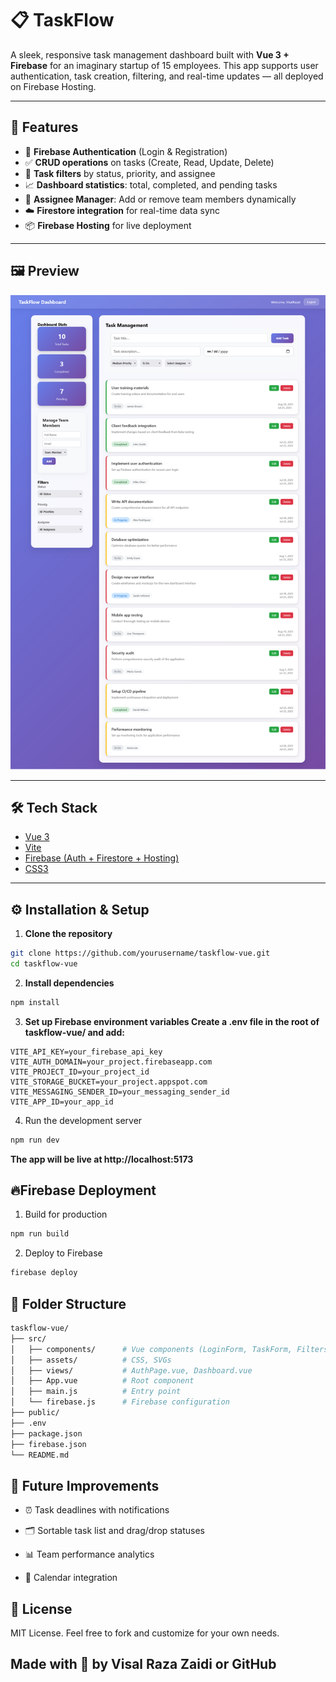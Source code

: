 # 📋 TaskFlow

A sleek, responsive task management dashboard built with **Vue 3 + Firebase** for an imaginary startup of 15 employees. This app supports user authentication, task creation, filtering, and real-time updates — all deployed on Firebase Hosting.

---

## 🚀 Features

- 🔐 **Firebase Authentication** (Login & Registration)
- ✅ **CRUD operations** on tasks (Create, Read, Update, Delete)
- 🧠 **Task filters** by status, priority, and assignee
- 📈 **Dashboard statistics**: total, completed, and pending tasks
- 👤 **Assignee Manager**: Add or remove team members dynamically
- ☁️ **Firestore integration** for real-time data sync
- 📦 **Firebase Hosting** for live deployment

---

## 🖼️ Preview

![TaskFlow Screenshot](../TaskFlow.png)

---

## 🛠️ Tech Stack

- [Vue 3](https://vuejs.org/)
- [Vite](https://vitejs.dev/)
- [Firebase (Auth + Firestore + Hosting)](https://firebase.google.com/)
- [CSS3](https://developer.mozilla.org/en-US/docs/Web/CSS)

---

## ⚙️ Installation & Setup

1. **Clone the repository**

```bash
git clone https://github.com/yourusername/taskflow-vue.git
cd taskflow-vue
```

2. **Install dependencies**

```bash
npm install
```

3. **Set up Firebase environment variables
Create a .env file in the root of taskflow-vue/ and add:**

```.env
VITE_API_KEY=your_firebase_api_key
VITE_AUTH_DOMAIN=your_project.firebaseapp.com
VITE_PROJECT_ID=your_project_id
VITE_STORAGE_BUCKET=your_project.appspot.com
VITE_MESSAGING_SENDER_ID=your_messaging_sender_id
VITE_APP_ID=your_app_id
```

4. Run the development server

```bash 
npm run dev
```

**The app will be live at http://localhost:5173**

## 🔥Firebase Deployment

1. Build for production

```bash 
npm run build
```

2. Deploy to Firebase

```bash
firebase deploy
```

## 📁 Folder Structure

```bash
taskflow-vue/
├── src/
│   ├── components/      # Vue components (LoginForm, TaskForm, Filters, etc.)
│   ├── assets/          # CSS, SVGs
│   ├── views/           # AuthPage.vue, Dashboard.vue
│   ├── App.vue          # Root component
│   ├── main.js          # Entry point
│   └── firebase.js      # Firebase configuration
├── public/
├── .env
├── package.json
├── firebase.json
└── README.md
```

## 🧪 Future Improvements

- ⏰ Task deadlines with notifications

- 🗂️ Sortable task list and drag/drop statuses

- 📊 Team performance analytics

- 📆 Calendar integration

## 📃 License

MIT License. Feel free to fork and customize for your own needs.

## Made with 💙 by Visal Raza Zaidi or GitHub